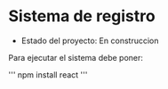 <h1> Sistema de registro </h1>

- Estado del proyecto: En construccion

Para ejecutar el sistema debe poner:

''' npm install react '''
